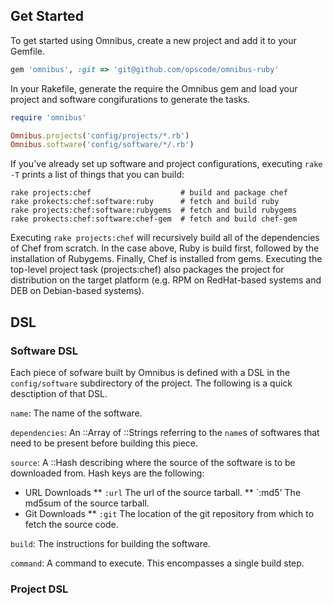 ## Get Started

To get started using Omnibus, create a new project and add it to your Gemfile.

```ruby
gem 'omnibus', :git => 'git@github.com/opscode/omnibus-ruby'
```

In your Rakefile, generate the require the Omnibus gem and load your project and software congifurations to generate the tasks.

```ruby
require 'omnibus'

Omnibus.projects('config/projects/*.rb')
Omnibus.software('config/software/*/.rb')
```

If you've already set up software and project configurations, executing `rake -T` prints a list of things that you can build:

```
rake projects:chef                    # build and package chef
rake prokects:chef:software:ruby      # fetch and build ruby
rake projects:chef:software:rubygems  # fetch and build rubygems
rake prokects:chef:software:chef-gem  # fetch and build chef-gem
```

Executing `rake projects:chef` will recursively build all of the dependencies of Chef from scratch. In the case above, Ruby is build first, followed by the installation of Rubygems. Finally, Chef is installed from gems. Executing the top-level project task (projects:chef) also packages the project for distribution on the target platform (e.g. RPM on RedHat-based systems and DEB on Debian-based systems).

## DSL

### Software DSL

Each piece of sofware built by Omnibus is defined with a DSL in the `config/software` subdirectory of the project. The following is a quick desctiption of that DSL.

`name`: The name of the software.

`dependencies`: An ::Array of ::Strings referring to the `name`s of softwares that need to be present before building this piece.

`source`: A ::Hash describing where the source of the software is to be downloaded from. Hash keys are the following:

* URL Downloads
** `:url` The url of the source tarball.
** `:md5' The md5sum of the source tarball.
* Git Downloads
** `:git` The location of the git repository from which to fetch the source code.

`build`: The instructions for building the software.

`command`: A command to execute. This encompasses a single build step.

### Project DSL
